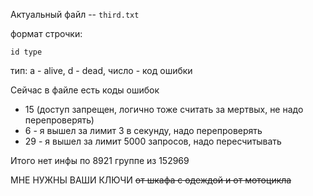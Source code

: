 Актуальный файл -- `third.txt`

формат строчки:

    id type

тип: a - alive, d - dead, число - код ошибки

Сейчас в файле есть коды ошибок
* 15 (доступ запрещен, логично тоже считать за мертвых, не надо перепроверять)
* 6 - я вышел за лимит 3 в секунду, надо перепроверять
* 29 - я вышел за лимит 5000 запросов, надо пересчитывать

Итого нет инфы по 8921 группe из 152969

МНЕ НУЖНЫ ВАШИ КЛЮЧИ ~~от шкафа с одеждой и от мотоцикла~~
